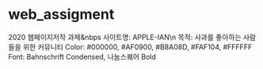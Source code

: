 # web_assigment

2020 웹페이지저작 과제&nbps
사이트명: APPLE-IAN\n
목적: 사과를 좋아하는 사람들을 위한 커뮤니티
Color: #000000, #AF0900, #B8A08D, #FAF104, #FFFFFF
Font: Bahnschrift Condensed, 나눔스퀘어 Bold
